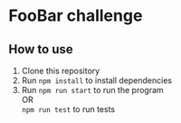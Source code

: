 # FooBar challenge

## How to use

1. Clone this repository
2. Run `npm install` to install dependencies
3. Run `npm run start` to run the program  
OR  
`npm run test` to run tests